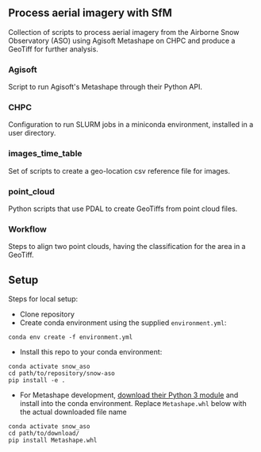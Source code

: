 ## Process aerial imagery with SfM

Collection of scripts to process aerial imagery from the Airborne Snow 
Observatory (ASO) using Agisoft Metashape on CHPC and produce a GeoTiff for
further analysis. 

### Agisoft

Script to run Agisoft's Metashape through their Python API.

### CHPC

Configuration to run SLURM jobs in a miniconda environment, installed in a user
directory.

### images_time_table

Set of scripts to create a geo-location csv reference file for images. 

### point_cloud

Python scripts that use PDAL to create GeoTiffs from point cloud files.

### Workflow

Steps to align two point clouds, having the classification for the area in 
a GeoTiff.

## Setup

Steps for local setup:
* Clone repository
* Create conda environment using the supplied `environment.yml`:
```shell
conda env create -f environment.yml
```
* Install this repo to your conda environment:
```shell
conda activate snow_aso
cd path/to/repository/snow-aso
pip install -e .
```
* For Metashape development, [download their Python 3 module](https://www.agisoft.com/downloads/installer/)
and install into the conda environment. Replace `Metashape.whl` below with the actual downloaded file name 
```shell
conda activate snow_aso
cd path/to/download/
pip install Metashape.whl
```

